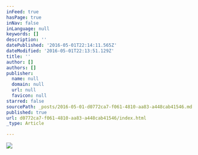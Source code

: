 ```yaml
---
inFeed: true
hasPage: true
inNav: false
inLanguage: null
keywords: []
description: ''
datePublished: '2016-05-01T22:14:11.565Z'
dateModified: '2016-05-01T22:13:51.129Z'
title: ''
author: []
authors: []
publisher:
  name: null
  domain: null
  url: null
  favicon: null
starred: false
sourcePath: _posts/2016-05-01-d0772ca7-f061-4810-aa83-a448cab41546.md
published: true
url: d0772ca7-f061-4810-aa83-a448cab41546/index.html
_type: Article

---
```

![](https://the-grid-user-content.s3-us-west-2.amazonaws.com/1cdd0171-ca38-4ff7-918a-685e1e451f4a.jpg)
